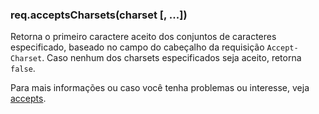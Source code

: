 <h3 id='req.acceptsCharsets'>req.acceptsCharsets(charset [, ...])</h3>

Retorna o primeiro caractere aceito dos conjuntos de caracteres especificado,
baseado no campo do cabeçalho da requisição `Accept-Charset`.
Caso nenhum dos charsets especificados seja aceito, retorna `false`.

Para mais informações ou caso você tenha problemas ou interesse, veja [accepts](https://github.com/expressjs/accepts).
